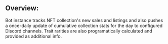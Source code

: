 ## Overview: 

Bot instance tracks NFT collection's new sales and listings and also pushes a once-daily update of cumulative collection stats for the day to configured Discord channels. Trait rarities are also programatically calculated and provided as additional info.  